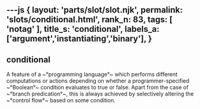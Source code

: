 ---js
{
  layout: 'parts/slot/slot.njk',
  permalink: 'slots/conditional.html',
  rank_n: 83,
  tags: [ 'notag' ],
  title_s: 'conditional',
  labels_a: ['argument','instantiating','binary'],
}
---
## conditional

A feature of a ~°programming language°~ which performs different computations or actions depending on whether a programmer-specified ~°Boolean°~ condition evaluates to true or false. Apart from the case of ~°branch predication°~, this is always achieved by selectively altering the ~°control flow°~ based on some condition.
